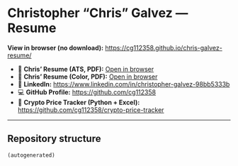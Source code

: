 # Christopher “Chris” Galvez — Resume

**View in browser (no download):** https://cg112358.github.io/chris-galvez-resume/

- 📄 **Chris’ Resume (ATS, PDF):** [Open in browser](Chris_Galvez_Resume_FINAL.pdf)
- 🎨 **Chris’ Resume (Color, PDF):** [Open in browser](alt_versions/Chris_Galvez_Resume_COLOR.pdf)
- 🔗 **LinkedIn:** https://www.linkedin.com/in/christopher-galvez-98bb5333b
- 💻 **GitHub Profile:** https://github.com/cg112358
- 🧪 **Crypto Price Tracker (Python + Excel):** https://github.com/cg112358/crypto-price-tracker

---

## Repository structure

<!-- BEGIN REPO TREE -->
<!-- autogen: do not edit inside this block -->
```text
(autogenerated)
